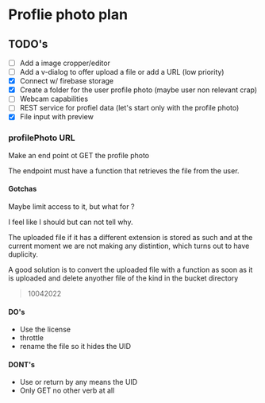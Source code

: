 # Proflie photo plan

## TODO's

- [ ] Add a image cropper/editor
- [ ] Add a v-dialog to offer upload a file or add a URL (low priority)
- [X] Connect w/ firebase storage
- [X] Create a folder for the user profile photo (maybe user non relevant crap)
- [ ] Webcam capabilities
- [ ] REST service for profiel data (let's start only with the profile photo)
- [X] File input with preview

### profilePhoto URL

Make an end point ot GET the profile photo

The endpoint must have a function that retrieves the file from the user.

#### Gotchas

Maybe limit access to it, but what for ?

I feel like I should but can not tell why.

The uploaded file if it has a different extension is stored as such and at the current moment we are not making any distintion, which turns out to have duplicity.

A good solution is to convert the uploaded file with a function as soon as it is uploaded and delete anyother file of the kind in the bucket directory

> 10042022

#### DO's

- Use the license
- throttle
- rename the file so it hides the UID

#### DONT's

- Use or return by any means the UID
- Only GET no other verb at all


